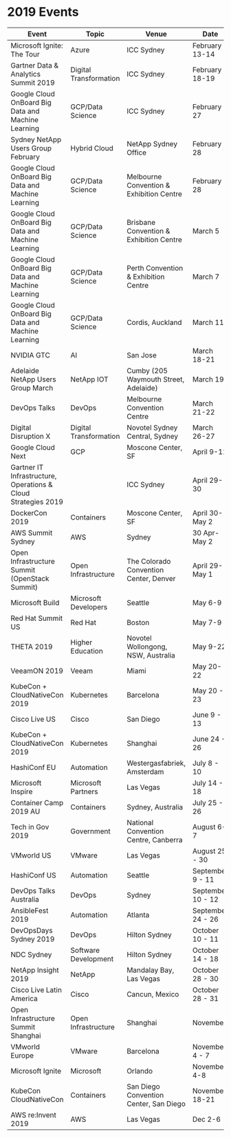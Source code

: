 # 2019 Events

Event | Topic | Venue | Date | Link
-|-|-|-|-
Microsoft Ignite: The Tour | Azure | ICC Sydney | February 13-14 | [Link](https://www.microsoft.com/en-au/ignite-the-tour/sydney)
Gartner Data & Analytics Summit 2019 | Digital Transformation | ICC Sydney | February 18-19 | [Link](http://www.gartner.com/en/conferences/apac/data-analytics-australia)
Google Cloud OnBoard Big Data and Machine Learning | GCP/Data Science | ICC Sydney | February 27 | [Link](https://cloudplatformonline.com/2019-OnBoard-ANZ.html)
Sydney NetApp Users Group February | Hybrid Cloud | NetApp Sydney Office | February 28 | [Link](http://meetu.ps/e/GjJsS/1nCsp/a)
Google Cloud OnBoard Big Data and Machine Learning | GCP/Data Science | Melbourne Convention & Exhibition Centre | February 28 | [Link](https://cloudplatformonline.com/2019-OnBoard-ANZ.html)
Google Cloud OnBoard Big Data and Machine Learning | GCP/Data Science | Brisbane Convention & Exhibition Centre | March 5 | [Link](https://cloudplatformonline.com/2019-OnBoard-ANZ.html)
Google Cloud OnBoard Big Data and Machine Learning | GCP/Data Science | Perth Convention & Exhibition Centre | March 7 | [Link](https://cloudplatformonline.com/2019-OnBoard-ANZ.html)
Google Cloud OnBoard Big Data and Machine Learning | GCP/Data Science | Cordis, Auckland | March 11 | [Link](https://cloudplatformonline.com/2019-OnBoard-ANZ.html)
NVIDIA GTC | AI | San Jose | March 18-21 | [Link](https://www.nvidia.com/en-us/gtc/)
Adelaide NetApp Users Group March | NetApp IOT | Cumby (205 Waymouth Street, Adelaide) | March 19 | [Link](https://www.meetup.com/adl-nug/events/259117131/)
DevOps Talks | DevOps | Melbourne Convention Centre | March 21-22  | [Link](https://www.devopstalks.com/au/devops.html)
Digital Disruption X | Digital Transformation | Novotel Sydney Central, Sydney | March 26-27 | [Link](https://digitaldisruption.iqpc.com.au/)
Google Cloud Next | GCP | Moscone Center, SF | April 9-11 | [Link](https://cloud.withgoogle.com/next/sf)
Gartner IT Infrastructure, Operations & Cloud Strategies 2019 |  | ICC Sydney | April 29-30 | [Link](http://www.gartner.com/en/conferences/apac/infrastructure-operations-cloud-australia)
DockerCon 2019 | Containers | Moscone Center, SF | April 30-May 2 | [Link](https://www.docker.com/dockercon/)
AWS Summit Sydney | AWS | Sydney | 30 Apr-May 2 | [Link](https://aws.amazon.com/events/summits/sydney/)
Open Infrastructure Summit (OpenStack Summit) | Open Infrastructure | The Colorado Convention Center, Denver | April 29-May 1 | [Link](https://www.openstack.org/summit/denver-2019/)
Microsoft Build | Microsoft Developers | Seattle | May 6-9 | [Link](https://www.microsoft.com/en-us/build)
Red Hat Summit US | Red Hat | Boston | May 7-9 | [Link](https://www.redhat.com/en/summit/2019)
THETA 2019 | Higher Education | Novotel Wollongong, NSW, Australia | May 9-22 | [Link](https://theta.edu.au/)
VeeamON 2019 | Veeam | Miami | May 20-22 | [Link](https://www.veeam.com/veeamon)
KubeCon + CloudNativeCon 2019 | Kubernetes | Barcelona | May 20 - 23 | [Link](https://events.linuxfoundation.org/events/kubecon-cloudnativecon-europe-2019/)
Cisco Live US | Cisco | San Diego | June 9 - 13 | [Link](https://www.ciscolive.com/us.html)
KubeCon + CloudNativeCon 2019 | Kubernetes | Shanghai | June 24 - 26 | [Link](https://www.lfasiallc.com/events/kubecon-cloudnativecon-china-2019/)
HashiConf EU | Automation | Westergasfabriek, Amsterdam | July 8 - 10 | [Link](https://hashiconfeu.hashicorp.com/)
Microsoft Inspire | Microsoft Partners | Las Vegas | July 14 - 18 | [Link](https://partner.microsoft.com/en-us/inspire)
Container Camp 2019 AU | Containers | Sydney, Australia | July 25 - 26 | [Link](https://2019.container.camp/au/)
Tech in Gov 2019 | Government | National Convention Centre, Canberra | August 6-7 | [Link](https://www.terrapinn.com/conference/technology-in-government/index.stm) 
VMworld US | VMware | Las Vegas | August 25 - 30 | [Link](https://www.vmworld.com/en/us/index.html)
HashiConf US | Automation | Seattle | September 9 - 11 | [Link](https://hashiconf.hashicorp.com/)
DevOps Talks Australia | DevOps | Sydney | September 10 - 12 | [Link](https://devopstalks.com/sydney/devops.html)
AnsibleFest 2019 | Automation | Atlanta | September 24 - 26 | [Link](https://www.ansible.com/ansiblefest)
DevOpsDays Sydney 2019 | DevOps | Hilton Sydney | October 10 - 11 | [Link](https://devopsdays.org/events/2019-sydney/welcome/)
NDC Sydney | Software Development | Hilton Sydney | October 14 - 18 | [Link](https://ndcsydney.com/)
NetApp Insight 2019 | NetApp | Mandalay Bay, Las Vegas | October 28 - 30 | [Link](https://insight.netapp.com/)
Cisco Live Latin America | Cisco | Cancun, Mexico | October 28 - 31 | [Link](https://www.ciscolive.com/latam/en.html)
Open Infrastructure Summit Shanghai | Open Infrastructure | Shanghai | November | [Link](https://www.openstack.org/summit/shanghai-2019)
VMworld Europe | VMware | Barcelona | November 4 - 7 | [Link](https://www.vmworld.com/en/europe/index.html)
Microsoft Ignite | Microsoft | Orlando | November 4-8 | [Link](https://www.microsoft.com/en-us/ignite)
KubeCon CloudNativeCon | Containers | San Diego Convention Center, San Diego | November 18-21 | [Link](https://events.linuxfoundation.org/events/kubecon-cloudnativecon-north-america-2019/)
AWS re:Invent 2019 | AWS | Las Vegas | Dec 2-6 | Link
